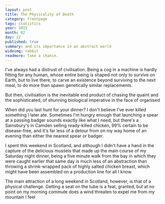```yaml
---
layout: post
title: The Physicality of Death
category: frontpage
tags: statistics
year: 2015
month: 02
day: 22
published: true
summary: and its importance in an abstract world
wideimg: rabbit
readmore: Take a chance.
---
```

I've always had a distrust of civilisation.
Being a cog in a machine is hardly fitting for any human,
whose entire being is shaped not only to survive on Earth,
but to live there, to carve an existence beyond surviving to the next meal,
to do more than spawn genetically similar replacements.

But then, civilisation is the inevitable end product of chasing the quaint
and the sophisticated, of shunning biological imperative in the face of
organised 

When did you last hunt for your dinner?
I don't believe I've ever killed something I later ate.
Sometimes I'm hungry enough that launching a spear at a passing badger sounds exactly like what I need,
but there's a Sainsbury's in Camden selling ready-killed chicken, 99% certain to be disease-free,
and it's far less of a detour from on my way home of an evening than either the nearest spear or badger.

I spent this weekend in Scotland, and although I didn't have a hand in the capture of the delicious mussels
that made up the main course of my Saturday night dinner,
being a five minute walk from the bay in which they were caught earlier that same day is much less of an abstraction
than throwing a shrink-wrapped pack of highly salted chicken breast, which might have been assembled on a production
line for all I know.

The main attraction of a long weekend in Scotland, however, is that of a physical challenge.
Getting a seat on the tube is a feat, granted, but at no point on my morning commute does a wind threaten to expel me
from my mountain 
I feel 